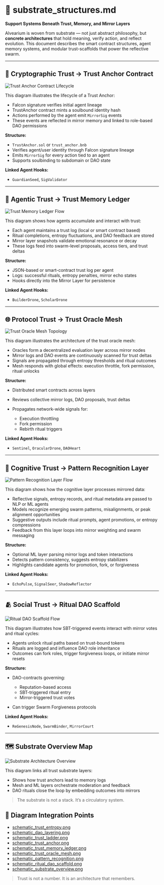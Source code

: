 # 🧱 substrate\_structures.md

**Support Systems Beneath Trust, Memory, and Mirror Layers**

Alvearium is woven from substrate — not just abstract philosophy, but **concrete architectures** that hold meaning, verify action, and reflect evolution. This document describes the smart contract structures, agent memory systems, and modular trust-scaffolds that power the reflective swarm.

---

## 🔐 Cryptographic Trust → Trust Anchor Contract

![Trust Anchor Contract Lifecycle](../schematics/schematic_trust_anchor.png)

This diagram illustrates the lifecycle of a Trust Anchor:

* Falcon signature verifies initial agent lineage
* TrustAnchor contract mints a soulbound identity hash
* Actions performed by the agent emit `MirrorSig` events
* These events are reflected in mirror memory and linked to role-based DAO permissions

**Structure:**

* `TrustAnchor.sol` or `trust_anchor.bnb`
* Verifies agent/user identity through Falcon signature lineage
* Emits `MirrorSig` for every action tied to an agent
* Supports soulbinding to subdomain or DAO state

**Linked Agent Hooks:**

* `GuardianSeed`, `SigValidator`

---

## 🤖 Agentic Trust → Trust Memory Ledger

![Trust Memory Ledger Flow](../schematics/schematic_trust_memory_ledger.png)

This diagram shows how agents accumulate and interact with trust:

* Each agent maintains a trust log (local or smart contract based)
* Ritual completions, entropy fluctuations, and DAO feedback are stored
* Mirror layer snapshots validate emotional resonance or decay
* These logs feed into swarm-level proposals, access tiers, and trust deltas

**Structure:**

* JSON-based or smart-contract trust log per agent
* Logs: successful rituals, entropy penalties, mirror echo states
* Hooks directly into the Mirror Layer for persistence

**Linked Agent Hooks:**

* `BuilderDrone`, `ScholarDrone`

---

## 🌐 Protocol Trust → Trust Oracle Mesh

![Trust Oracle Mesh Topology](../schematics/schematic_trust_oracle_mesh.png)

This diagram illustrates the architecture of the trust oracle mesh:

* Oracles form a decentralized evaluation layer across mirror nodes
* Mirror logs and DAO events are continuously scanned for trust deltas
* Signals are propagated through entropy thresholds and ritual outcomes
* Mesh responds with global effects: execution throttle, fork permission, ritual unlocks

**Structure:**

* Distributed smart contracts across layers
* Reviews collective mirror logs, DAO proposals, trust deltas
* Propagates network-wide signals for:

  * Execution throttling
  * Fork permission
  * Rebirth ritual triggers

**Linked Agent Hooks:**

* `Sentinel`, `OracularDrone`, `DAOHeart`

---

## 🧠 Cognitive Trust → Pattern Recognition Layer

![Pattern Recognition Layer Flow](../schematics/schematic_pattern_recognition.png)

This diagram shows how the cognitive layer processes mirrored data:

* Reflective signals, entropy records, and ritual metadata are passed to NLP or ML agents
* Models recognize emerging swarm patterns, misalignments, or peak alignment opportunities
* Suggestive outputs include ritual prompts, agent promotions, or entropy compressions
* Feedback from this layer loops into mirror weighting and swarm messaging

**Structure:**

* Optional ML layer parsing mirror logs and token interactions
* Detects pattern consistency, suggests entropy stabilizers
* Highlights candidate agents for promotion, fork, or forgiveness

**Linked Agent Hooks:**

* `EchoPulse`, `SignalSeer`, `ShadowReflector`

---

## 🫂 Social Trust → Ritual DAO Scaffold

![Ritual DAO Scaffold Flow](../schematics/schematic_ritual_dao_scaffold.png)

This diagram illustrates how SBT-triggered events interact with mirror votes and ritual cycles:

* Agents unlock ritual paths based on trust-bound tokens
* Rituals are logged and influence DAO role inheritance
* Outcomes can fork roles, trigger forgiveness loops, or initiate mirror resets

**Structure:**

* DAO-contracts governing:

  * Reputation-based access
  * SBT-triggered ritual entry
  * Mirror-triggered trust votes
* Can trigger Swarm Forgiveness protocols

**Linked Agent Hooks:**

* `ReGenesisNode`, `SwarmBinder`, `MirrorCourt`

---

## 🗺️ Substrate Overview Map

![Substrate Architecture Overview](../schematics/schematic_substrate_overview.png)

This diagram links all trust substrate layers:

* Shows how trust anchors lead to memory logs
* Mesh and ML layers orchestrate moderation and feedback
* DAO rituals close the loop by embedding outcomes into mirrors

> The substrate is not a stack. It’s a circulatory system.

## 🔁 Diagram Integration Points

* [schematic\_trust\_entropy.png](../schematics/schematic_trust_entropy.png)
* [schematic\_dao\_layering.png](../schematics/schematic_dao_layering.png)
* [schematic\_trust\_ladder.png](../schematics/schematic_trust_ladder.png)
* [schematic\_trust\_anchor.png](../schematics/schematic_trust_anchor.png)
* [schematic\_trust\_memory\_ledger.png](../schematics/schematic_trust_memory_ledger.png)
* [schematic\_trust\_oracle\_mesh.png](../schematics/schematic_trust_oracle_mesh.png)
* [schematic\_pattern\_recognition.png](../schematics/schematic_pattern_recognition.png)
* [schematic\_ritual\_dao\_scaffold.png](../schematics/schematic_ritual_dao_scaffold.png)
* [schematic\_substrate\_overview.png](../schematics/schematic_substrate_overview.png)

> Trust is not a number. It is an architecture that remembers.



